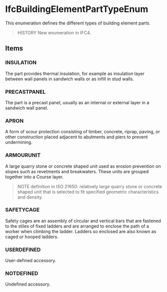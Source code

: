 # IfcBuildingElementPartTypeEnum

This enumeration defines the different types of building element parts.

> HISTORY  New enumeration in IFC4.

## Items

### INSULATION
The part provides thermal insulation, for example as insulation layer between wall panels in sandwich walls or as infill in stud walls.

### PRECASTPANEL
The part is a precast panel, usually as an internal or external layer in a sandwich wall panel.

### APRON
A form of scour protection consisting of timber, concrete, riprap, paving, or other construction placed adjacent to abutments and piers to prevent undermining.

### ARMOURUNIT
A large quarry stone or concrete shaped unit used as erosion prevention on slopes such as revetments and breakwaters. These units are grouped together into a Course layer.
> NOTE  definition in ISO 21650: relatively large quarry stone or concrete shaped unit that is selected to fit specified geometric characteristics and density.

### SAFETYCAGE
Safety cages are an assembly of circular and vertical bars that are fastened to the stiles of fixed ladders and are arranged to enclose the path of a worker when climbing the ladder. Ladders so enclosed are also known as caged or hooped ladders.

### USERDEFINED
User-defined accessory.

### NOTDEFINED
Undefined accessory.
